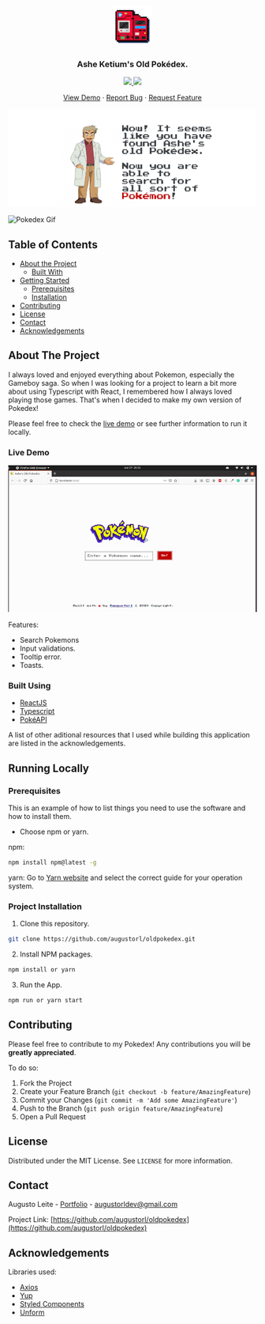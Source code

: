<!--
*** Thanks for checking out this README Template. If you have a suggestion that would
*** make this better, please fork the repo and create a pull request or simply open
*** an issue with the tag "enhancement".
*** Thanks again! Now go create something AMAZING! :D
-->





<!-- PROJECT SHIELDS -->
<!--
*** I'm using markdown "reference style" links for readability.
*** Reference links are enclosed in brackets [ ] instead of parentheses ( ).
*** See the bottom of this document for the declaration of the reference variables
*** for contributors-url, forks-url, etc. This is an optional, concise syntax you may use.
*** https://www.markdownguide.org/basic-syntax/#reference-style-links
-->


<!-- PROJECT LOGO -->
<br />
<p align="center">
  <a href="https://github.com/augustorl/old-pokedex">
    <img src="images/logo.png" alt="Logo" width="80" height="80">
  </a>
  <h3 align="center">Ashe Ketium's Old Pokédex.</h3>
  <p align="center">
  <a href="https://github.com/augustorl/oldpokedex/LICENSE.txt">
  <img src="https://img.shields.io/github/license/othneildrew/Best-README-Template.svg?style=flat-square">
  </a> 
  <a href="https://linkedin.com/in/augustorl">
  <img src="https://img.shields.io/badge/-LinkedIn-black.svg?style=flat-square&logo=linkedin&colorB=555">
  </a>


  <p align="center">
    <a href="https://oldpokedex.netlify.app/">View Demo</a>
    ·
    <a href="https://github.com/augustorl/oldpokedex/issues">Report Bug</a>
    ·
    <a href="https://github.com/augustorl/oldpokedex/issues">Request Feature</a>
  </p>
</p>

![Professor Oak Intro][professor-oak]


![Pokedex Gif](https://github.com/augustorl/oldpokedex/blob/master/images/oldpokedex.gif)


<!-- TABLE OF CONTENTS -->
## Table of Contents

* [About the Project](#about-the-project)
  * [Built With](#built-with)
* [Getting Started](#getting-started)
  * [Prerequisites](#prerequisites)
  * [Installation](#installation)
* [Contributing](#contributing)
* [License](#license)
* [Contact](#contact)
* [Acknowledgements](#acknowledgements)



<!-- ABOUT THE PROJECT -->
## About The Project

I always loved and enjoyed everything about Pokemon, especially the Gameboy saga. So when I was looking for a project to learn a bit more about using Typescript with React, I remembered how I always loved playing those games.
That's when I decided to make my own version of Pokedex! 

Please feel free to check the [live demo](https://oldpokedex.netlify.app/) or see further information to run it locally.

### Live Demo
[![Pokedex Screen Shot][pokedex-screenshot]](https://oldpokedex.netlify.app/)

Features:
* Search Pokemons
* Input validations.
* Tooltip error.
* Toasts.

### Built Using
* [ReactJS](https://en.reactjs.org/)
* [Typescript](https://www.typescriptlang.org/)
* [PokéAPI](https://pokeapi.co/)

A list of other aditional resources that I used while building this application are listed in the acknowledgements.



<!-- GETTING STARTED -->
## Running Locally


### Prerequisites

This is an example of how to list things you need to use the software and how to install them.
* Choose npm or yarn. 

npm:
```sh
npm install npm@latest -g
```

yarn: Go to [Yarn website](https://classic.yarnpkg.com/en/docs/install) and select the correct guide for your operation system.

### Project Installation


1. Clone this repository.
```sh
git clone https://github.com/augustorl/oldpokedex.git
```
2. Install NPM packages.
```sh
npm install or yarn
```
3. Run the App.
```sh
npm run or yarn start
```
<!-- CONTRIBUTING -->
## Contributing

Please feel free to contribute to my Pokedex! Any contributions you will be **greatly appreciated**.

To do so:

1. Fork the Project
2. Create your Feature Branch (`git checkout -b feature/AmazingFeature`)
3. Commit your Changes (`git commit -m 'Add some AmazingFeature'`)
4. Push to the Branch (`git push origin feature/AmazingFeature`)
5. Open a Pull Request



<!-- LICENSE -->
## License

Distributed under the MIT License. See `LICENSE` for more information.



<!-- CONTACT -->
## Contact

Augusto Leite - [Portfolio](https://augustoleite.com) - augustorldev@gmail.com

Project Link: [https://github.com/augustorl/oldpokedex](https://github.com/augustorl/oldpokedex)


<!-- ACKNOWLEDGEMENTS -->
## Acknowledgements

Libraries used:
* [Axios](https://github.com/axios/axios)
* [Yup](https://github.com/jquense/yup)
* [Styled Components](https://styled-components.com/)
* [Unform](https://unform.dev)



<!-- MARKDOWN LINKS & IMAGES -->
<!-- https://www.markdownguide.org/basic-syntax/#reference-style-links -->
[contributors-shield]: https://img.shields.io/github/contributors/othneildrew/Best-README-Template.svg?style=flat-square
[contributors-url]: https://github.com/othneildrew/Best-README-Template/graphs/contributors
[forks-shield]: https://img.shields.io/github/forks/othneildrew/Best-README-Template.svg?style=flat-square
[forks-url]: https://github.com/othneildrew/Best-README-Template/network/members
[stars-shield]: https://img.shields.io/github/stars/othneildrew/Best-README-Template.svg?style=flat-square
[stars-url]: https://github.com/othneildrew/Best-README-Template/stargazers
[issues-shield]: https://img.shields.io/github/issues/othneildrew/Best-README-Template.svg?style=flat-square
[issues-url]: https://github.com/othneildrew/Best-README-Template/issues
[license-shield]: https://img.shields.io/github/license/othneildrew/Best-README-Template.svg?style=flat-square
[license-url]: https://github.com/othneildrew/Best-README-Template/blob/master/LICENSE.txt
[linkedin-shield]: https://img.shields.io/badge/-LinkedIn-black.svg?style=flat-square&logo=linkedin&colorB=555
[linkedin-url]: https://linkedin.com/in/augustorl
[product-screenshot]: images/screenshot.png
[professor-oak]: images/professoroak.png
[pokedex-screenshot]: images/screenshot.png
